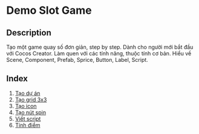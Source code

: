 # Demo Slot Game

## Description

Tạo một game quay số đơn giản, step by step.
Dành cho người mới bắt đầu với Cocos Creator.
Làm quen với các tính năng, thuộc tính cơ bản.
Hiểu về Scene, Component, Prefab, Sprice, Button, Label, Script.

## Index

1. [Tạo dự án](./init-project-cocos.md)
2. [Tạo grid 3x3](./create-3x3.md)
3. [Tạo icon](./create-icon.md)
4. [Tạo nút spin](./create-button.md)
5. [Viết script](./create-script.md)
6. [Tính điểm](./score.md)
